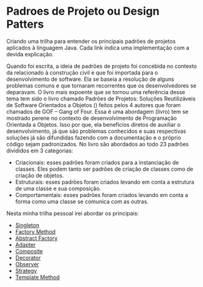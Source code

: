 # Padroes de Projeto ou Design Patters
Criando uma trilha para entender os principais padrões de projetos aplicados à linguagem Java. Cada link indica uma implementação com a devida explicação.

Quando foi escrita, a ideia de padrões de projeto foi concebida no contexto da relacionado à construção civil e que foi importada para o desenvolvimento de software. Ela se baseia a resolução de alguns problemas comuns e que tornaram recorrentes que os desenvolvedores se deparavam.
O livro mais expoente que se tornou uma referência desse tema tem sido o livro chamado Padrões de Projetos: Soluções Reutilizáveis de Software Orientados a Objetos () feitos pelos 4 autores que foram chamados de GOF – Gang of Four.
Essa é uma abordagem (livro) tem se mostrado perene no contexto de desenvolvimento de Programação Orientada a Objetos. Isso por que, ela benefícios diretos de auxiliar o desenvolvimento, já que são problemas conhecidos e suas respectivas soluções já são difundidas fazendo com a documentação e o próprio código sejam padronizados.
No livro são abordados ao todo 23 padrões divididos em 3 categorias:
- Criacionais: esses padrões foram criados para a instanciação de classes. Eles podem tanto ser padrões de criação de classes como de criação de objetos.
- Estruturais: esses padrões foram criados levando em conta a estrutura de uma classe e sua composição.
- Comportamentais: esses padrões foram criados levando em conta a forma como uma classe se comunica com as outras.

Nesta minha trilha pessoal irei abordar os principais:

- [Singleton](https://github.com/alexsandro-matias/padroes-projeto-java/tree/01-singleton)
- [Factory Method]()
- [Abstract Factory]()
- [Adapter]()
- [Composite]()
- [Decorator]()
- [Observer]()
- [Strategy]()
- [Template Method]()

